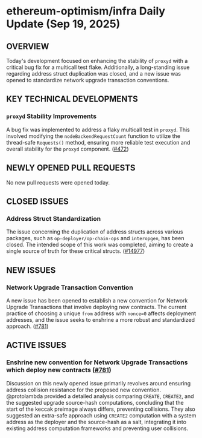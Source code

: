 # ethereum-optimism/infra Daily Update (Sep 19, 2025)
## OVERVIEW 
Today's development focused on enhancing the stability of `proxyd` with a critical bug fix for a multicall test flake. Additionally, a long-standing issue regarding address struct duplication was closed, and a new issue was opened to standardize network upgrade transaction conventions.

## KEY TECHNICAL DEVELOPMENTS

### `proxyd` Stability Improvements
A bug fix was implemented to address a flaky multicall test in `proxyd`. This involved modifying the `nodeBackendRequestCount` function to utilize the thread-safe `Requests()` method, ensuring more reliable test execution and overall stability for the `proxyd` component. ([#472](https://github.com/ethereum-optimism/infra/pull/472))

## NEWLY OPENED PULL REQUESTS
No new pull requests were opened today.

## CLOSED ISSUES

### Address Struct Standardization
The issue concerning the duplication of address structs across various packages, such as `op-deployer/op-chain-ops` and `interopgen`, has been closed. The intended scope of this work was completed, aiming to create a single source of truth for these critical structs. ([#14977](https://github.com/ethereum-optimism/infra/issues/14977))

## NEW ISSUES

### Network Upgrade Transaction Convention
A new issue has been opened to establish a new convention for Network Upgrade Transactions that involve deploying new contracts. The current practice of choosing a unique `from` address with `nonce=0` affects deployment addresses, and the issue seeks to enshrine a more robust and standardized approach. ([#781](https://github.com/ethereum-optimism/infra/issues/781))

## ACTIVE ISSUES

### Enshrine new convention for Network Upgrade Transactions which deploy new contracts ([#781](https://github.com/ethereum-optimism/infra/issues/781))
Discussion on this newly opened issue primarily revolves around ensuring address collision resistance for the proposed new convention. @protolambda provided a detailed analysis comparing `CREATE`, `CREATE2`, and the suggested upgrade source-hash computations, concluding that the start of the keccak preimage always differs, preventing collisions. They also suggested an extra-safe approach using `CREATE2` computation with a system address as the deployer and the source-hash as a salt, integrating it into existing address computation frameworks and preventing user collisions.